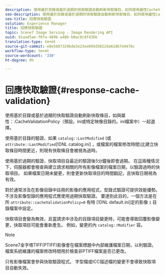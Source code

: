 ```yaml
---
description: 使用基於目錄或基於過期的快取驗證自動刷新快取條目，如同使用屬性CacheValidationPolicy（預設為。ini或特定映像目錄的。ini檔案）選擇的一樣。
seo-description: 使用基於目錄或基於過期的快取驗證自動刷新快取條目，如同使用屬性CacheValidationPolicy（預設為。ini或特定映像目錄的。ini檔案）選擇的一樣。
seo-title: 回應快取驗證
solution: Experience Manager
title: 回應快取驗證
topic: Scene7 Image Serving - Image Rendering API
uuid: d1aad5ae-f0fa-489b-a48b-b0ac8c8f43bb
translation-type: tm+mt
source-git-commit: e8e5b07329bde3e23ee095d5022da62d67e9478c
workflow-type: tm+mt
source-wordcount: '330'
ht-degree: 0%

---
```



# 回應快取驗證{#response-cache-validation}

使用基於目錄或基於過期的快取驗證自動刷新快取條目，如與屬性：:CacheValidationPolicy（預設。ini或特定映像目錄的。ini檔案中）一起選擇。

使用基於目錄的驗證，如果 `catalog::LastModified` (或 `attribute::LastModified`[!DNL catalog.ini] ，或檔案的檔案修改時間)比建立快取條目時間更近，則現有快取條目會被視為過時。

使用基於過期的驗證，快取項目自最近的驗證後5分鐘後即會過期。 在這兩種情況下，伺服器都會檢查與建立請求相關的所有影像檔案的檔案日期，以驗證過時的快取項目。 如果檔案日期未變更，則會更新快取項目的時間戳記，且快取日期視為有效。

對於通常涉及在影像目錄中註冊的影像的應用程式，型錄式驗證可提供效能優勢。 不涉及影像型錄的應用程式應使用過期快取驗證。 要達到此目的，一個方法是在所 `attribute::cacheValidationPolicy=0` 有特 [!DNL default.ini]定的影像 `1` 目錄檔案中設定。

快取項目會變為無效，且當請求中涉及的目錄項目變更時，可能會導致回覆影像變更，快取項目可能會重新產生。 例如，變更的內 `catalog::Modifier` 容。

>[!NOTE]
>
>Scene7金字塔TIFF(PTIFF)影像會在檔案標題中內部維護檔案日期，以利驗證。 檔案系統維護的檔案修改時間用於檢查非PTIFF檔案是否已更改。

只有影像檔案會參與快取驗證程式。 字型檔或ICC描述檔的變更不會導致快取項目自動失效。
